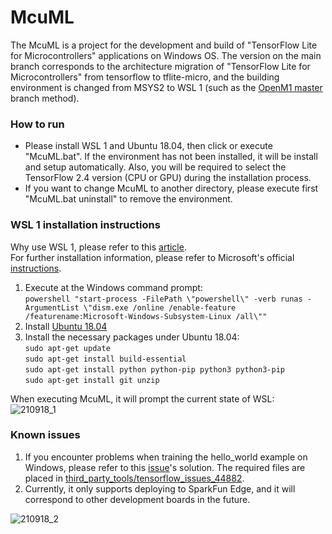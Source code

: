 # McuML  
The McuML is a project for the development and build of "TensorFlow Lite for Microcontrollers" applications on Windows OS. The version on the main branch corresponds to the architecture migration of "TensorFlow Lite for Microcontrollers" from tensorflow to tflite-micro, and the building environment is changed from MSYS2 to WSL 1 (such as the [OpenM1 master](https://github.com/on-device-ai/OpenM1) branch method).  
  
### How to run  
* Please install WSL 1 and Ubuntu 18.04, then click or execute "McuML.bat". If the environment has not been installed, it will be install and setup automatically. Also, you will be required to select the TensorFlow 2.4 version (CPU or GPU) during the installation process.  
* If you want to change McuML to another directory, please execute first "McuML.bat uninstall" to remove the environment.  
  
### WSL 1 installation instructions  
Why use WSL 1, please refer to this [article](https://docs.microsoft.com/windows/wsl/compare-versions).  
For further installation information, please refer to Microsoft's official [instructions](https://docs.microsoft.com/windows/wsl/install-manual).  
  
1. Execute at the Windows command prompt:  
   `powershell "start-process -FilePath \"powershell\" -verb runas -ArgumentList \"dism.exe /online /enable-feature /featurename:Microsoft-Windows-Subsystem-Linux /all\""`  
2. Install [Ubuntu 18.04](https://www.microsoft.com/p/ubuntu-1804-lts/9n9tngvndl3q?rtc=1&activetab=pivot:overviewtab)  
3. Install the necessary packages under Ubuntu 18.04:  
   `sudo apt-get update`  
   `sudo apt-get install build-essential`  
   `sudo apt-get install python python-pip python3 python3-pip`  
   `sudo apt-get install git unzip`  
    
When executing McuML, it will prompt the current state of WSL:  
![210918_1](https://user-images.githubusercontent.com/44540872/133890784-dc491ed0-309c-472b-833b-f9e7f54248c9.png)  
  
### Known issues  

1. If you encounter problems when training the hello_world example on Windows, please refer to this [issue](https://github.com/tensorflow/tensorflow/issues/44882)'s solution. The required files are placed in [third\_party\_tools/tensorflow\_issues\_44882](https://github.com/on-device-ai/McuML/tree/main/third_party_tools/tensorflow_issues_44882).  
2. Currently, it only supports deploying to SparkFun Edge, and it will correspond to other development boards in the future.  
  
![210918_2](https://user-images.githubusercontent.com/44540872/133890889-99731668-c543-4657-8a88-4f316515c9ae.png)  
